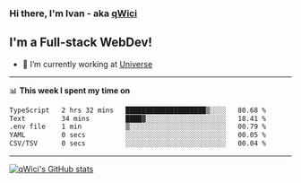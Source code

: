 ### Hi there, I'm Ivan - aka [qWici][website]

## I'm a Full-stack WebDev!
- 🔭 I’m currently working at [Universe][universe]

---

📊 **This week I spent my time on**
<!--START_SECTION:waka-->

```txt
TypeScript   2 hrs 32 mins   ████████████████████▒░░░░   80.68 %
Text         34 mins         ████▓░░░░░░░░░░░░░░░░░░░░   18.41 %
.env file    1 min           ▒░░░░░░░░░░░░░░░░░░░░░░░░   00.79 %
YAML         0 secs          ░░░░░░░░░░░░░░░░░░░░░░░░░   00.05 %
CSV/TSV      0 secs          ░░░░░░░░░░░░░░░░░░░░░░░░░   00.04 %
```

<!--END_SECTION:waka-->

---

[![qWici's GitHub stats](https://github-readme-stats.vercel.app/api?username=qWici)](https://github.com/qWici/github-readme-stats)

[website]: https://devkucher.com
[twitter]: https://twitter.com/KucherDev
[linkedin]: https://www.linkedin.com/in/ivankucher
[universe]: https://universeapps.limited
